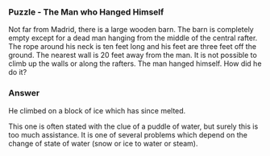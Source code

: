 ### Puzzle - The Man who Hanged Himself

Not far from Madrid, there is a large wooden barn. The barn is completely empty except for a dead man hanging from the middle of the central rafter. The rope around his neck is ten feet long and his feet are three feet off the ground. The nearest wall is 20 feet away from the man. It is not possible to climb up the walls or along the rafters. The man hanged himself. How did he do it?

### Answer 

He climbed on a block of ice which has since melted.

This one is often stated with the clue of a puddle of water, but surely this is too much assistance. It is one of several problems which depend on the change of state of water (snow or ice to water or steam). 

